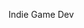 Indie Game Dev

<!---
onyxam/onyxam is a ✨ special ✨ repository because its `README.md` (this file) appears on your GitHub profile.
You can click the Preview link to take a look at your changes.
--->
